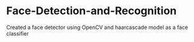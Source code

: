 # Face-Detection-and-Recognition
Created a face detector using OpenCV and haarcascade model as a face classifier
